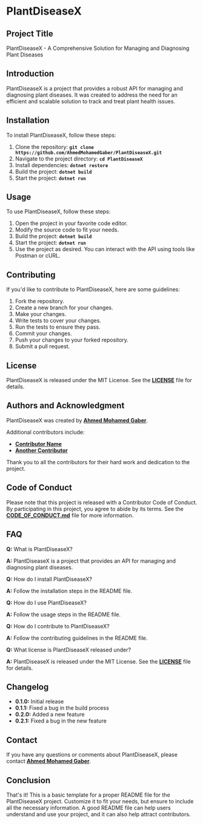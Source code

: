 # **PlantDiseaseX**

## **Project Title**

PlantDiseaseX - A Comprehensive Solution for Managing and Diagnosing Plant Diseases

## **Introduction**

PlantDiseaseX is a project that provides a robust API for managing and diagnosing plant diseases. It was created to address the need for an efficient and scalable solution to track and treat plant health issues.

## **Installation**

To install PlantDiseaseX, follow these steps:

1. Clone the repository: **`git clone https://github.com/AhmedMohamedGaber/PlantDiseaseX.git`**
2. Navigate to the project directory: **`cd PlantDiseaseX`**
3. Install dependencies: **`dotnet restore`**
4. Build the project: **`dotnet build`**
5. Start the project: **`dotnet run`**

## **Usage**

To use PlantDiseaseX, follow these steps:

1. Open the project in your favorite code editor.
2. Modify the source code to fit your needs.
3. Build the project: **`dotnet build`**
4. Start the project: **`dotnet run`**
5. Use the project as desired. You can interact with the API using tools like Postman or cURL.

## **Contributing**

If you'd like to contribute to PlantDiseaseX, here are some guidelines:

1. Fork the repository.
2. Create a new branch for your changes.
3. Make your changes.
4. Write tests to cover your changes.
5. Run the tests to ensure they pass.
6. Commit your changes.
7. Push your changes to your forked repository.
8. Submit a pull request.

## **License**

PlantDiseaseX is released under the MIT License. See the **[LICENSE](https://github.com/AhmedMohamedGaber/PlantDiseaseX/blob/master/LICENSE)** file for details.

## **Authors and Acknowledgment**

PlantDiseaseX was created by **[Ahmed Mohamed Gaber](https://github.com/AhmedMohamedGaber)**.

Additional contributors include:

- **[Contributor Name](https://github.com/contributor-name)**
- **[Another Contributor](https://github.com/another-contributor)**

Thank you to all the contributors for their hard work and dedication to the project.

## **Code of Conduct**

Please note that this project is released with a Contributor Code of Conduct. By participating in this project, you agree to abide by its terms. See the **[CODE_OF_CONDUCT.md](https://github.com/AhmedMohamedGaber/PlantDiseaseX/blob/master/CODE_OF_CONDUCT.md)** file for more information.

## **FAQ**

**Q:** What is PlantDiseaseX?

**A:** PlantDiseaseX is a project that provides an API for managing and diagnosing plant diseases.

**Q:** How do I install PlantDiseaseX?

**A:** Follow the installation steps in the README file.

**Q:** How do I use PlantDiseaseX?

**A:** Follow the usage steps in the README file.

**Q:** How do I contribute to PlantDiseaseX?

**A:** Follow the contributing guidelines in the README file.

**Q:** What license is PlantDiseaseX released under?

**A:** PlantDiseaseX is released under the MIT License. See the **[LICENSE](https://github.com/AhmedMohamedGaber/PlantDiseaseX/blob/master/LICENSE)** file for details.

## **Changelog**

- **0.1.0:** Initial release
- **0.1.1:** Fixed a bug in the build process
- **0.2.0:** Added a new feature
- **0.2.1:** Fixed a bug in the new feature

## **Contact**

If you have any questions or comments about PlantDiseaseX, please contact **[Ahmed Mohamed Gaber](you@example.com)**.

## **Conclusion**

That's it! This is a basic template for a proper README file for the PlantDiseaseX project. Customize it to fit your needs, but ensure to include all the necessary information. A good README file can help users understand and use your project, and it can also help attract contributors.

